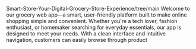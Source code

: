 Smart-Store-Your-Digital-Grocery-Store-Experience/tree/main
Welcome to our grocery web app—a smart, user-friendly platform built to make online shopping simple and convenient. Whether you're a tech lover, fashion enthusiast, or homemaker searching for everyday essentials, our app is designed to meet your needs. With a clean interface and intuitive navigation, customers can easily browse through product
